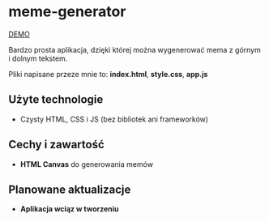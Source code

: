 # meme-generator

[DEMO](https://davidelo18.github.io/meme-generator/)

Bardzo prosta aplikacja, dzięki której można wygenerować mema z górnym i dolnym tekstem.

Pliki napisane przeze mnie to: **index.html**, **style.css**, **app.js**

## Użyte technologie

- Czysty HTML, CSS i JS (bez bibliotek ani frameworków)

## Cechy i zawartość

- **HTML Canvas** do generowania memów

## Planowane aktualizacje

- **Aplikacja wciąz w tworzeniu**
